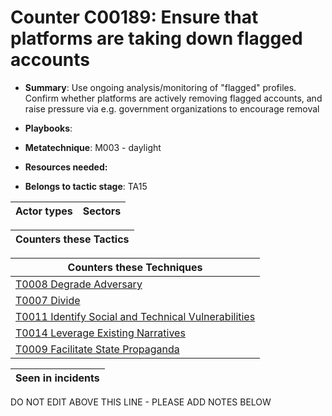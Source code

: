 # Counter C00189: Ensure that platforms are taking down flagged accounts

* **Summary**: Use ongoing analysis/monitoring of "flagged" profiles.  Confirm whether platforms are actively removing flagged accounts, and raise pressure via e.g. government organizations to encourage removal

* **Playbooks**: 

* **Metatechnique**: M003 - daylight

* **Resources needed:** 

* **Belongs to tactic stage**: TA15


| Actor types | Sectors |
| ----------- | ------- |



| Counters these Tactics |
| ---------------------- |



| Counters these Techniques |
| ------------------------- |
| [T0008 Degrade Adversary](../generated_pages/techniques/T0008.md) |
| [T0007 Divide](../generated_pages/techniques/T0007.md) |
| [T0011 Identify Social and Technical Vulnerabilities](../generated_pages/techniques/T0011.md) |
| [T0014 Leverage Existing Narratives](../generated_pages/techniques/T0014.md) |
| [T0009 Facilitate State Propaganda](../generated_pages/techniques/T0009.md) |



| Seen in incidents |
| ----------------- |


DO NOT EDIT ABOVE THIS LINE - PLEASE ADD NOTES BELOW